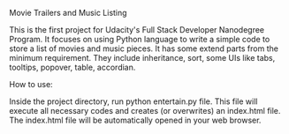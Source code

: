 Movie Trailers and Music Listing

This is the first project for Udacity's Full Stack Developer Nanodegree Program.  It focuses on using Python language to write a simple code to store a list of movies and music pieces. It has some extend parts from the minimum requirement. They include inheritance, sort, some UIs like tabs, tooltips, popover, table, accordian.

How to use:

Inside the project directory, run python entertain.py file. This file will execute all necessary codes and creates (or overwrites) an index.html file. The index.html file will be automatically opened in your web browser.


